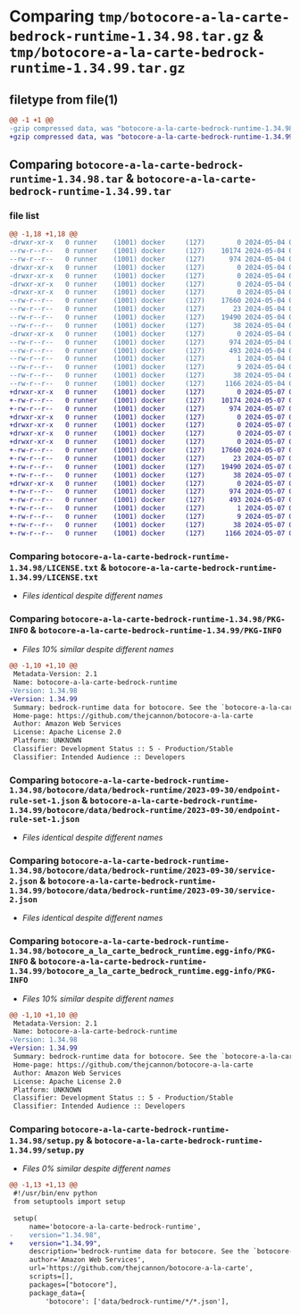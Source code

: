 # Comparing `tmp/botocore-a-la-carte-bedrock-runtime-1.34.98.tar.gz` & `tmp/botocore-a-la-carte-bedrock-runtime-1.34.99.tar.gz`

## filetype from file(1)

```diff
@@ -1 +1 @@
-gzip compressed data, was "botocore-a-la-carte-bedrock-runtime-1.34.98.tar", last modified: Sat May  4 01:01:19 2024, max compression
+gzip compressed data, was "botocore-a-la-carte-bedrock-runtime-1.34.99.tar", last modified: Tue May  7 01:02:21 2024, max compression
```

## Comparing `botocore-a-la-carte-bedrock-runtime-1.34.98.tar` & `botocore-a-la-carte-bedrock-runtime-1.34.99.tar`

### file list

```diff
@@ -1,18 +1,18 @@
-drwxr-xr-x   0 runner    (1001) docker     (127)        0 2024-05-04 01:01:19.778080 botocore-a-la-carte-bedrock-runtime-1.34.98/
--rw-r--r--   0 runner    (1001) docker     (127)    10174 2024-05-04 01:01:19.000000 botocore-a-la-carte-bedrock-runtime-1.34.98/LICENSE.txt
--rw-r--r--   0 runner    (1001) docker     (127)      974 2024-05-04 01:01:19.778080 botocore-a-la-carte-bedrock-runtime-1.34.98/PKG-INFO
-drwxr-xr-x   0 runner    (1001) docker     (127)        0 2024-05-04 01:01:19.778080 botocore-a-la-carte-bedrock-runtime-1.34.98/botocore/
-drwxr-xr-x   0 runner    (1001) docker     (127)        0 2024-05-04 01:01:19.778080 botocore-a-la-carte-bedrock-runtime-1.34.98/botocore/data/
-drwxr-xr-x   0 runner    (1001) docker     (127)        0 2024-05-04 01:01:19.778080 botocore-a-la-carte-bedrock-runtime-1.34.98/botocore/data/bedrock-runtime/
-drwxr-xr-x   0 runner    (1001) docker     (127)        0 2024-05-04 01:01:19.778080 botocore-a-la-carte-bedrock-runtime-1.34.98/botocore/data/bedrock-runtime/2023-09-30/
--rw-r--r--   0 runner    (1001) docker     (127)    17660 2024-05-04 01:01:11.000000 botocore-a-la-carte-bedrock-runtime-1.34.98/botocore/data/bedrock-runtime/2023-09-30/endpoint-rule-set-1.json
--rw-r--r--   0 runner    (1001) docker     (127)       23 2024-05-04 01:01:11.000000 botocore-a-la-carte-bedrock-runtime-1.34.98/botocore/data/bedrock-runtime/2023-09-30/paginators-1.json
--rw-r--r--   0 runner    (1001) docker     (127)    19490 2024-05-04 01:01:11.000000 botocore-a-la-carte-bedrock-runtime-1.34.98/botocore/data/bedrock-runtime/2023-09-30/service-2.json
--rw-r--r--   0 runner    (1001) docker     (127)       38 2024-05-04 01:01:11.000000 botocore-a-la-carte-bedrock-runtime-1.34.98/botocore/data/bedrock-runtime/2023-09-30/waiters-2.json
-drwxr-xr-x   0 runner    (1001) docker     (127)        0 2024-05-04 01:01:19.778080 botocore-a-la-carte-bedrock-runtime-1.34.98/botocore_a_la_carte_bedrock_runtime.egg-info/
--rw-r--r--   0 runner    (1001) docker     (127)      974 2024-05-04 01:01:19.000000 botocore-a-la-carte-bedrock-runtime-1.34.98/botocore_a_la_carte_bedrock_runtime.egg-info/PKG-INFO
--rw-r--r--   0 runner    (1001) docker     (127)      493 2024-05-04 01:01:19.000000 botocore-a-la-carte-bedrock-runtime-1.34.98/botocore_a_la_carte_bedrock_runtime.egg-info/SOURCES.txt
--rw-r--r--   0 runner    (1001) docker     (127)        1 2024-05-04 01:01:19.000000 botocore-a-la-carte-bedrock-runtime-1.34.98/botocore_a_la_carte_bedrock_runtime.egg-info/dependency_links.txt
--rw-r--r--   0 runner    (1001) docker     (127)        9 2024-05-04 01:01:19.000000 botocore-a-la-carte-bedrock-runtime-1.34.98/botocore_a_la_carte_bedrock_runtime.egg-info/top_level.txt
--rw-r--r--   0 runner    (1001) docker     (127)       38 2024-05-04 01:01:19.778080 botocore-a-la-carte-bedrock-runtime-1.34.98/setup.cfg
--rw-r--r--   0 runner    (1001) docker     (127)     1166 2024-05-04 01:01:19.000000 botocore-a-la-carte-bedrock-runtime-1.34.98/setup.py
+drwxr-xr-x   0 runner    (1001) docker     (127)        0 2024-05-07 01:02:21.856104 botocore-a-la-carte-bedrock-runtime-1.34.99/
+-rw-r--r--   0 runner    (1001) docker     (127)    10174 2024-05-07 01:02:21.000000 botocore-a-la-carte-bedrock-runtime-1.34.99/LICENSE.txt
+-rw-r--r--   0 runner    (1001) docker     (127)      974 2024-05-07 01:02:21.856104 botocore-a-la-carte-bedrock-runtime-1.34.99/PKG-INFO
+drwxr-xr-x   0 runner    (1001) docker     (127)        0 2024-05-07 01:02:21.856104 botocore-a-la-carte-bedrock-runtime-1.34.99/botocore/
+drwxr-xr-x   0 runner    (1001) docker     (127)        0 2024-05-07 01:02:21.856104 botocore-a-la-carte-bedrock-runtime-1.34.99/botocore/data/
+drwxr-xr-x   0 runner    (1001) docker     (127)        0 2024-05-07 01:02:21.856104 botocore-a-la-carte-bedrock-runtime-1.34.99/botocore/data/bedrock-runtime/
+drwxr-xr-x   0 runner    (1001) docker     (127)        0 2024-05-07 01:02:21.856104 botocore-a-la-carte-bedrock-runtime-1.34.99/botocore/data/bedrock-runtime/2023-09-30/
+-rw-r--r--   0 runner    (1001) docker     (127)    17660 2024-05-07 01:02:10.000000 botocore-a-la-carte-bedrock-runtime-1.34.99/botocore/data/bedrock-runtime/2023-09-30/endpoint-rule-set-1.json
+-rw-r--r--   0 runner    (1001) docker     (127)       23 2024-05-07 01:02:10.000000 botocore-a-la-carte-bedrock-runtime-1.34.99/botocore/data/bedrock-runtime/2023-09-30/paginators-1.json
+-rw-r--r--   0 runner    (1001) docker     (127)    19490 2024-05-07 01:02:10.000000 botocore-a-la-carte-bedrock-runtime-1.34.99/botocore/data/bedrock-runtime/2023-09-30/service-2.json
+-rw-r--r--   0 runner    (1001) docker     (127)       38 2024-05-07 01:02:10.000000 botocore-a-la-carte-bedrock-runtime-1.34.99/botocore/data/bedrock-runtime/2023-09-30/waiters-2.json
+drwxr-xr-x   0 runner    (1001) docker     (127)        0 2024-05-07 01:02:21.856104 botocore-a-la-carte-bedrock-runtime-1.34.99/botocore_a_la_carte_bedrock_runtime.egg-info/
+-rw-r--r--   0 runner    (1001) docker     (127)      974 2024-05-07 01:02:21.000000 botocore-a-la-carte-bedrock-runtime-1.34.99/botocore_a_la_carte_bedrock_runtime.egg-info/PKG-INFO
+-rw-r--r--   0 runner    (1001) docker     (127)      493 2024-05-07 01:02:21.000000 botocore-a-la-carte-bedrock-runtime-1.34.99/botocore_a_la_carte_bedrock_runtime.egg-info/SOURCES.txt
+-rw-r--r--   0 runner    (1001) docker     (127)        1 2024-05-07 01:02:21.000000 botocore-a-la-carte-bedrock-runtime-1.34.99/botocore_a_la_carte_bedrock_runtime.egg-info/dependency_links.txt
+-rw-r--r--   0 runner    (1001) docker     (127)        9 2024-05-07 01:02:21.000000 botocore-a-la-carte-bedrock-runtime-1.34.99/botocore_a_la_carte_bedrock_runtime.egg-info/top_level.txt
+-rw-r--r--   0 runner    (1001) docker     (127)       38 2024-05-07 01:02:21.856104 botocore-a-la-carte-bedrock-runtime-1.34.99/setup.cfg
+-rw-r--r--   0 runner    (1001) docker     (127)     1166 2024-05-07 01:02:21.000000 botocore-a-la-carte-bedrock-runtime-1.34.99/setup.py
```

### Comparing `botocore-a-la-carte-bedrock-runtime-1.34.98/LICENSE.txt` & `botocore-a-la-carte-bedrock-runtime-1.34.99/LICENSE.txt`

 * *Files identical despite different names*

### Comparing `botocore-a-la-carte-bedrock-runtime-1.34.98/PKG-INFO` & `botocore-a-la-carte-bedrock-runtime-1.34.99/PKG-INFO`

 * *Files 10% similar despite different names*

```diff
@@ -1,10 +1,10 @@
 Metadata-Version: 2.1
 Name: botocore-a-la-carte-bedrock-runtime
-Version: 1.34.98
+Version: 1.34.99
 Summary: bedrock-runtime data for botocore. See the `botocore-a-la-carte` package for more info.
 Home-page: https://github.com/thejcannon/botocore-a-la-carte
 Author: Amazon Web Services
 License: Apache License 2.0
 Platform: UNKNOWN
 Classifier: Development Status :: 5 - Production/Stable
 Classifier: Intended Audience :: Developers
```

### Comparing `botocore-a-la-carte-bedrock-runtime-1.34.98/botocore/data/bedrock-runtime/2023-09-30/endpoint-rule-set-1.json` & `botocore-a-la-carte-bedrock-runtime-1.34.99/botocore/data/bedrock-runtime/2023-09-30/endpoint-rule-set-1.json`

 * *Files identical despite different names*

### Comparing `botocore-a-la-carte-bedrock-runtime-1.34.98/botocore/data/bedrock-runtime/2023-09-30/service-2.json` & `botocore-a-la-carte-bedrock-runtime-1.34.99/botocore/data/bedrock-runtime/2023-09-30/service-2.json`

 * *Files identical despite different names*

### Comparing `botocore-a-la-carte-bedrock-runtime-1.34.98/botocore_a_la_carte_bedrock_runtime.egg-info/PKG-INFO` & `botocore-a-la-carte-bedrock-runtime-1.34.99/botocore_a_la_carte_bedrock_runtime.egg-info/PKG-INFO`

 * *Files 10% similar despite different names*

```diff
@@ -1,10 +1,10 @@
 Metadata-Version: 2.1
 Name: botocore-a-la-carte-bedrock-runtime
-Version: 1.34.98
+Version: 1.34.99
 Summary: bedrock-runtime data for botocore. See the `botocore-a-la-carte` package for more info.
 Home-page: https://github.com/thejcannon/botocore-a-la-carte
 Author: Amazon Web Services
 License: Apache License 2.0
 Platform: UNKNOWN
 Classifier: Development Status :: 5 - Production/Stable
 Classifier: Intended Audience :: Developers
```

### Comparing `botocore-a-la-carte-bedrock-runtime-1.34.98/setup.py` & `botocore-a-la-carte-bedrock-runtime-1.34.99/setup.py`

 * *Files 0% similar despite different names*

```diff
@@ -1,13 +1,13 @@
 #!/usr/bin/env python
 from setuptools import setup
 
 setup(
     name='botocore-a-la-carte-bedrock-runtime',
-    version="1.34.98",
+    version="1.34.99",
     description='bedrock-runtime data for botocore. See the `botocore-a-la-carte` package for more info.',
     author='Amazon Web Services',
     url='https://github.com/thejcannon/botocore-a-la-carte',
     scripts=[],
     packages=["botocore"],
     package_data={
         'botocore': ['data/bedrock-runtime/*/*.json'],
```

